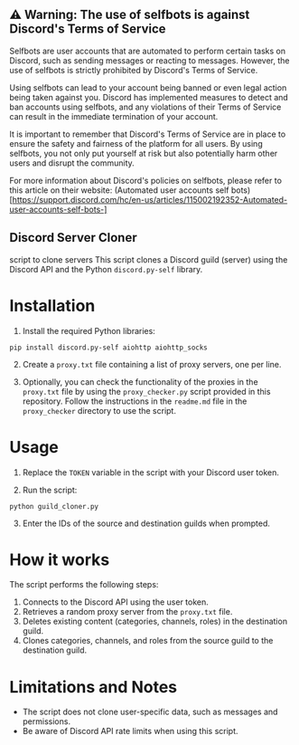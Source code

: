 ## ⚠️ Warning: The use of selfbots is against Discord's Terms of Service

Selfbots are user accounts that are automated to perform certain tasks on Discord, such as sending messages or reacting to messages. However, the use of selfbots is strictly prohibited by Discord's Terms of Service.

Using selfbots can lead to your account being banned or even legal action being taken against you. Discord has implemented measures to detect and ban accounts using selfbots, and any violations of their Terms of Service can result in the immediate termination of your account.

It is important to remember that Discord's Terms of Service are in place to ensure the safety and fairness of the platform for all users. By using selfbots, you not only put yourself at risk but also potentially harm other users and disrupt the community.

For more information about Discord's policies on selfbots, please refer to this article on their website: (Automated user accounts self bots) [https://support.discord.com/hc/en-us/articles/115002192352-Automated-user-accounts-self-bots-]

## Discord Server Cloner

script to clone servers 
This script clones a Discord guild (server) using the Discord API and the Python `discord.py-self` library.

# Installation

1. Install the required Python libraries:

```
pip install discord.py-self aiohttp aiohttp_socks
```

2. Create a `proxy.txt` file containing a list of proxy servers, one per line.

3. Optionally, you can check the functionality of the proxies in the `proxy.txt` file by using the `proxy_checker.py` script provided in this repository. Follow the instructions in the `readme.md` file in the `proxy_checker` directory to use the script.

# Usage

1. Replace the `TOKEN` variable in the script with your Discord user token.

2. Run the script:

```
python guild_cloner.py
```

3. Enter the IDs of the source and destination guilds when prompted.

# How it works

The script performs the following steps:

1. Connects to the Discord API using the user token.
2. Retrieves a random proxy server from the `proxy.txt` file.
3. Deletes existing content (categories, channels, roles) in the destination guild.
4. Clones categories, channels, and roles from the source guild to the destination guild.

# Limitations and Notes

- The script does not clone user-specific data, such as messages and permissions.
- Be aware of Discord API rate limits when using this script.

